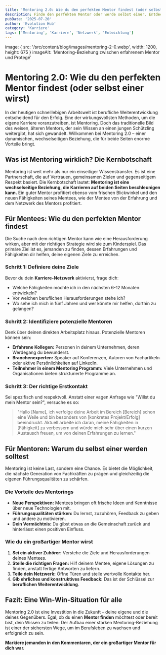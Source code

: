 ```yaml
---
title: 'Mentoring 2.0: Wie du den perfekten Mentor findest (oder selbst einer wirst).'
description: Finde den perfekten Mentor oder werde selbst einer. Entdecke Strategien für eine erfolgreiche Mentoring-Beziehung, die deine Karriere beflügelt.
pubDate: '2025-07-20'
author: 'Evolution Hub'
category: 'Karriere'
tags: ['Mentoring', 'Karriere', 'Netzwerk', 'Entwicklung']
---
```


image: { src: '/src/content/blog/images/mentoring-2-0.webp', width: 1200, height: 675 }
imageAlt: 'Mentoring-Beziehung zwischen erfahrenem Mentor und Protegé'

# Mentoring 2.0: Wie du den perfekten Mentor findest (oder selbst einer wirst)

In der heutigen schnelllebigen Arbeitswelt ist berufliche Weiterentwicklung entscheidend für den Erfolg. Eine der wirkungsvollsten Methoden, um die eigene Karriere voranzutreiben, ist Mentoring. Doch das traditionelle Bild des weisen, älteren Mentors, der sein Wissen an einen jungen Schützling weitergibt, hat sich gewandelt. Willkommen bei Mentoring 2.0 – einer dynamischen, wechselseitigen Beziehung, die für beide Seiten enorme Vorteile bringt.

## Was ist Mentoring wirklich? Die Kernbotschaft

Mentoring ist weit mehr als nur ein einseitiger Wissenstransfer. Es ist eine Partnerschaft, die auf Vertrauen, gemeinsamen Zielen und gegenseitigem Respekt basiert. Die Kernbotschaft lautet: **Mentoring ist eine wechselseitige Beziehung, die Karrieren auf beiden Seiten beschleunigen kann.** Ein guter Mentor profitiert ebenso vom frischen Blickwinkel und den neuen Fähigkeiten seines Mentees, wie der Mentee von der Erfahrung und dem Netzwerk des Mentors profitiert.

## Für Mentees: Wie du den perfekten Mentor findest

Die Suche nach dem richtigen Mentor kann wie eine Herausforderung wirken, aber mit der richtigen Strategie wird sie zum Kinderspiel. Das primäre Ziel ist es, jemanden zu finden, dessen Erfahrungen und Fähigkeiten dir helfen, deine eigenen Ziele zu erreichen.

### Schritt 1: Definiere deine Ziele

Bevor du dein **Karriere-Netzwerk** aktivierst, frage dich:

- Welche Fähigkeiten möchte ich in den nächsten 6-12 Monaten entwickeln?
- Vor welchen beruflichen Herausforderungen stehe ich?
- Wo sehe ich mich in fünf Jahren und wer könnte mir helfen, dorthin zu gelangen?

### Schritt 2: Identifiziere potenzielle Mentoren

Denk über deinen direkten Arbeitsplatz hinaus. Potenzielle Mentoren können sein:

- **Erfahrene Kollegen:** Personen in deinem Unternehmen, deren Werdegang du bewunderst.
- **Branchenexperten:** Speaker auf Konferenzen, Autoren von Fachartikeln oder aktive Persönlichkeiten auf LinkedIn.
- **Teilnehmer in einem Mentoring Programm:** Viele Unternehmen und Organisationen bieten strukturierte Programme an.

### Schritt 3: Der richtige Erstkontakt

Sei spezifisch und respektvoll. Anstatt einer vagen Anfrage wie "Willst du mein Mentor sein?", versuche es so:

> "Hallo [Name], ich verfolge deine Arbeit im Bereich [Bereich] schon eine Weile und bin besonders von [konkretes Projekt/Erfolg] beeindruckt. Aktuell arbeite ich daran, meine Fähigkeiten in [Fähigkeit] zu verbessern und würde mich sehr über einen kurzen Austausch freuen, um von deinen Erfahrungen zu lernen."

## Für Mentoren: Warum du selbst einer werden solltest

Mentoring ist keine Last, sondern eine Chance. Es bietet die Möglichkeit, die nächste Generation von Fachkräften zu prägen und gleichzeitig die eigenen Führungsqualitäten zu schärfen.

### Die Vorteile des Mentorings

- **Neue Perspektiven:** Mentees bringen oft frische Ideen und Kenntnisse über neue Technologien mit.
- **Führungsqualitäten stärken:** Du lernst, zuzuhören, Feedback zu geben und andere zu motivieren.
- **Dein Vermächtnis:** Du gibst etwas an die Gemeinschaft zurück und hinterlässt einen positiven Einfluss.

### Wie du ein großartiger Mentor wirst

1. **Sei ein aktiver Zuhörer:** Verstehe die Ziele und Herausforderungen deines Mentees.
2. **Stelle die richtigen Fragen:** Hilf deinem Mentee, eigene Lösungen zu finden, anstatt fertige Antworten zu liefern.
3. **Teile dein Netzwerk:** Öffne Türen und stelle wertvolle Kontakte her.
4. **Gib ehrliches und konstruktives Feedback:** Das ist der Schlüssel zur **beruflichen Weiterentwicklung**.

## Fazit: Eine Win-Win-Situation für alle

Mentoring 2.0 ist eine Investition in die Zukunft – deine eigene und die deines Gegenübers. Egal, ob du einen **Mentor finden** möchtest oder bereit bist, dein Wissen zu teilen: Der Aufbau einer starken Mentoring-Beziehung ist einer der sichersten Wege, um im Berufsleben zu wachsen und erfolgreich zu sein.

**Markiere jemanden in den Kommentaren, der ein großartiger Mentor für dich war.**
